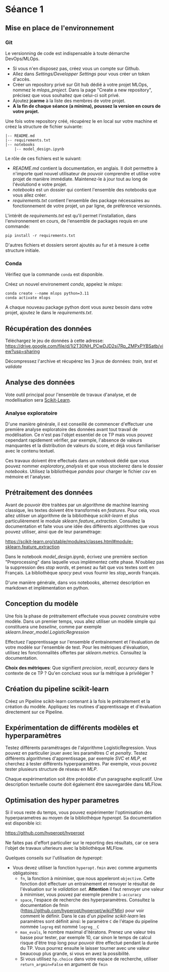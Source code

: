 # Séance 1

## Mise en place de l'environnement

### Git

Le versionning de code est indispensable à toute démarche DevOps/MLOps.

* Si vous n'en disposez pas, créez vous un compte sur Github.
* Allez dans _Settings/Developper Settings_ pour vous créer un token d'accès.
* Créer un repository privé sur Git hub dédié à votre projet MLOps, nommez le _mlops_project_. Dans la page "Create a new repository", précisez que vous souhaitez que celui-ci soit privé.
* Ajoutez **jcarme** à la liste des membres de votre projet.
* **A la fin de chaque séance (a minima), poussez la version en cours de votre projet.**

Une fois votre repository créé, récupérez le en local sur votre machine et créez la structure de fichier suivante:

    |-- README.md
    |-- requirements.txt
    |-- notebooks
        |-- model_design.ipynb

Le rôle de ces fichiers est le suivant:
* _README.md_ contient la documentation, en anglais. Il doit permettre à n'importe quel nouvel utilisateur de pouvoir comprendre et utilise votre projet de manière immédiate. Maintenez-le à jour tout au long de l'évolutiond e votre projet.
* _notebooks_ est un dossier qui contient l'ensemble des notebooks que vous allez créer.
* _requirements.txt_ contient l'ensemble des package nécessaires au fonctionnement de votre projet, un par ligne, de préférence versionnés.

L'intérêt de _requirements.txt_ est qu'il permet l'installation, dans l'environnement en cours, de l'ensemble de packages requis en une commande:
```
pip install -r requirements.txt
```

D'autres fichiers et dossiers seront ajoutés au fur et à mesure à cette structure initiale.

### Conda

Vérifiez que la commande `conda` est disponible.

Créez un nouvel environement _conda_, appelez le _mlops_:
```
conda create --name mlops python=3.11
conda activate mlops
```

A chaque nouveau package python dont vous aurez besoin dans votre projet, ajoutez le dans le _requirements.txt_.


## Récupération des données

Téléchargez le jeu de données à cette adresse: https://drive.google.com/file/d/1i2T30NH_PCwDJD2si7Rp_ZMPxPYBSatb/view?usp=sharing

Décompressez l'archive et récupérez les 3 jeux de données: _train_, _test_ et _validate_

## Analyse des données

Vote outil principal pour l'ensemble de travaux d'analyse, et de modellisation sera [Scikit-Learn](https://scikit-learn.org/).


### Analyse exploratoire 

D'une manière générale, il est conseillé de commencer d'effectuer une première analyse exploratoire des données avant tout travail de modélisation. Ce n'est pas l'objet essentiel de ce TP mais vous pouvez cependant rapidement vérifier, par exemple, l'absence de valeurs manquantes et la distribution de valeurs du score, et déjà vous familiariser avec le contenu textuel.

Ces travaux doivent être effectués dans un _notebook_ dédié que vous pouvez nommer _exploratory_analysis_ et que vous stockerez dans le dossier _notebooks_. Utilisez la bibliothèque _pandas_ pour charger le fichier _csv_ en mémoire et l'analyser.

## Prétraitement des données 

Avant de pouvoir être traitées par un algorithme de machine learning classique, les textes doivent être transformés en _features_. Pour cela, vous allez utiliser un algorithme de la bibliothèque _scikit-learn_ et plus particulièrement le module _sklearn.feature_extraction_. Consultez la documentation et faite vous une idée des différents algorithmes que vous pouvez utiliser, ainsi que de leur paramétrage:

https://scikit-learn.org/stable/modules/classes.html#module-sklearn.feature_extraction

Dans le notebook _model_design.ipynb_, écrivez une première section "Preprocessing" dans laquelle vous implémentez cette phase. N'oubliez pas la suppression des _stop words_, et pensez au fait que vos textes sont en Français. La bibliothèque _spacy_ peut vous fournir les _stop_words_ français.

D'une manière générale, dans vos notebooks, alternez description en markdown et implémentation en python.

## Conception du modèle

Une fois la phase de prétraitement effectuée vous pouvez construire votre modèle. Dans un premier temps, vous allez utiliser un modèle simple qui constituera une _baseline_, comme par exemple _sklearn.linear_model.LogisticRegression_

Effectuez l'apprentissage sur l'ensemble d'entrainement et l'évaluation de votre modèle sur l'ensemble de test. Pour les métriques d'évaluation, utilisez les fonctionnalités offertes par _sklearn.metrics_. Consultez la documentation.

**Choix des métriques**: Que signifient _precision_, _recall_, _accuracy_  dans le contexte de ce TP ? Qu'en concluez vous sur la métrique à privilégier ?

## Création du pipeline scikit-learn

Créez un Pipeline scikit-learn contenant à la fois le prétraitement et la création du modèle. Appliquez les routines d'apprentissage et d'évaluation directement sur ce Pipeline.

## Expérimentation de différents modèles et hyperparamètres

Testez différents paramétrages de l'algorithme LogisticRegression. Vous pouvez en particulier jouer avec les paramêtres _C_ et _penalty_.
Testez différents algorithmes d'apprentissage, par exemple _SVC_ et _MLP_, et cherchez à tester différents hyperparamètres. Par exemple, vous pouvez tester plusieurs structure de réseau en _MLP_.

Chaque expérimentation soit être précédée d'un paragraphe explicatif. Une description textuelle courte doit également être sauvegardée dans MLFlow.


## Optimisation des hyper parametres

Si il vous reste du temps, vous pouvez expérimenter l'optimisation des hyperparametres au moyen de la bibliothèque _hyperopt_. Sa documentation est disponible ici:

https://github.com/hyperopt/hyperopt

Ne faites pas d'effort particulier sur le reporting des résultats, car ce sera l'objet de travaux ulterieurs avec la bibliothèque MLFlow.

Quelques conseils sur l'utilisation de _hyperopt_:
* Vous devez utiliser la fonction `hyperopt.fmin` avec comme arguments obligatoires:
  * `fn`, la fonction à minimiser, que nous appeleront `objective`. Cette fonction doit effectuer un entrainement et renvoyer le résultat de l'évaluation sur le _validation set_. **Attention** il faut renvoyer une valeur à minimiser, vous pouvez par exemple prendre `1-accuracy`
  * `space`, l'espace de recherche des hyperparamètres. Consultez la documentation de fmin (https://github.com/hyperopt/hyperopt/wiki/FMin) pour voir comment le définir. Dans le cas d'un _pipeline_ _scikit-learn_ les    paramètres sont définit ainsi: le paramètre `C` de l'étape du pipeline nommée `logreg` est nommé `logreg__C`
  * `max_evals`, le nombre maximal d'itératons. Prenez une valeur très basse pour tester, par exemple 10, car sinon le temps de calcul risque d'être trop long pour pouvoir être effectué pendant la durée du TP. Vous pourrez ensuite le laisser tourner avec une valeur beaucoup plus grande, si vous en avez la possibilité.
  * Si vous utilisez `hp.choice` dans votre espace de recherche, utiliser `return_argmin=False` en argument de `fmin`












